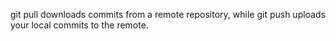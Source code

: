 git pull downloads commits from a remote repository, while git push uploads your local commits to the remote.
